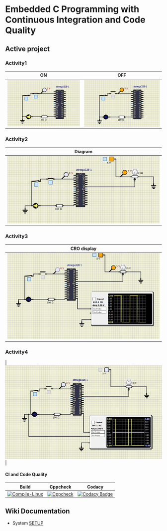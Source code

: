 # Embedded C Programming with Continuous Integration and Code Quality
## Active project 

### Activity1

|ON|OFF|
|:--:|:--:|
|![ON](simulation/ON.png)|![OFF](simulation/OFF.png)|

### Activity2

|Diagram|
|:--:|
|![Diagram](simulation/Activity2.jpg)|

### Activity3

|CRO display|
|:--:|
|![CRO display](simulation/Activity3.jpg)|

### Activity4

|![](simulation/CRO.jpg)|

#### CI and Code Quality

|Build|Cppcheck|Codacy|
|:--:|:--:|:--:|
|[![Compile-Linux](https://github.com/sushmacharihar/Emb-C/actions/workflows/Compile.yml/badge.svg)](https://github.com/sushmacharihar/Emb-C/actions/workflows/Compile.yml)|[![Cppcheck](https://github.com/sushmacharihar/Emb-C/actions/workflows/CodeQulaity.yml/badge.svg?branch=main)](https://github.com/sushmacharihar/Emb-C/actions/workflows/CodeQulaity.yml)|[![Codacy Badge](https://app.codacy.com/project/badge/Grade/348ceb4b94334daab823caddfe1f765a)](https://www.codacy.com/gh/sushmacharihar/Emb-C/dashboard?utm_source=github.com&amp;utm_medium=referral&amp;utm_content=sushmacharihar/Emb-C&amp;utm_campaign=Badge_Grade)|

## Wiki Documentation
* System [  SETUP](https://github.com/sushmacharihar/Emb-C/wiki)
